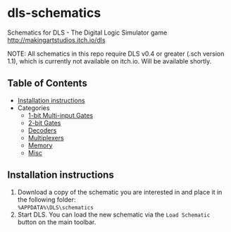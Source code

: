 # dls-schematics
Schematics for DLS - The Digital Logic Simulator game http://makingartstudios.itch.io/dls

NOTE: All schematics in this repo require DLS v0.4 or greater (.sch version 1.1), which is currently not available on itch.io. Will be available shortly.

## Table of Contents

* [Installation instructions](#install)
* Categories
  * [1-bit Multi-input Gates](1-bit%20Multi-input%20Gates)
  * [2-bit Gates](2-bit%20Gates)
  * [Decoders](Decoders)
  * [Multiplexers](Multiplexers)
  * [Memory](Memory)
  * [Misc](Misc)

## <a name="install"></a>Installation instructions
1. Download a copy of the schematic you are interested in and place it in the following folder:  
`%APPDATA%\DLS\schematics`
2. Start DLS. You can load the new schematic via the `Load Schematic` button on the main toolbar.

